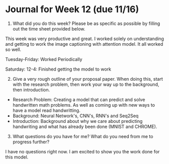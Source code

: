 # Journal for Week 12 (due 11/16)

1. What did you do this week? Please be as specific as possible by filling out the time
sheet provided below.

This week was very productive and great. I worked solely on understanding and getting to work the image captioning with attention model. It all worked so well.

Tuesday-Friday: Worked Periodically

Saturday: 12-4: Finished getting the model to work


2. Give a very rough outline of your proposal paper. When doing this, start with the
research problem, then work your way up to the background, then introduction.

- Research Problem: Creating a model that can predict and solve handwritten math problems. As well as coming up with new ways to have a model read handwritting.
- Background: Neural Network's, CNN's, RNN's and Seq2Seq
- Introduction: Background about why we care about predicting handwriting and what has already been done (MNIST and CHROME).


3. What questions do you have for me? What do you need from me to progress further?

I have no questions right now. I am excited to show you the work done for this model.
